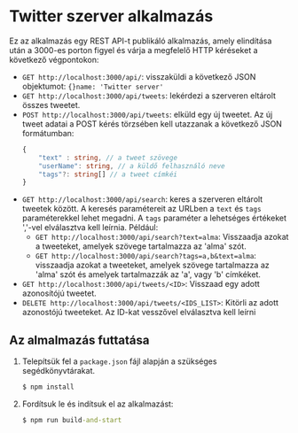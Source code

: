 # Twitter szerver alkalmazás

Ez az alkalmazás egy REST API-t publikáló alkalmazás, amely elindítása után a 3000-es porton figyel és várja a megfelelő HTTP kéréseket a következő végpontokon: 
* `GET http://localhost:3000/api/`: visszaküldi a következő JSON objektumot: `{}name: 'Twitter server'`
* `GET http://localhost:3000/api/tweets`: lekérdezi a szerveren eltárolt összes tweetet. 
* `POST http://localhost:3000/api/tweets`: elküld egy új tweetet. Az új tweet adatai a POST kérés törzsében kell utazzanak a következő JSON formátumban: 
    ```ts
    {
        "text" : string, // a tweet szövege
        "userName": string, // a küldő felhasználó neve
        "tags"?: string[] // a tweet címkéi
    }
    ```
* `GET http://localhost:3000/api/search`: keres a szerveren eltárolt tweetek között. A keresés paramétereit az URLben a `text` és `tags` paraméterekkel lehet megadni. A `tags` paraméter a lehetséges értékeket ','-vel elválasztva kell leírnia. Például:
    * `GET http://localhost:3000/api/search?text=alma`: Visszaadja azokat a tweeteket, amelyek szövege tartalmazza az 'alma' szót. 
    * `GET http://localhost:3000/api/search?tags=a,b&text=alma`: visszaadja azokat a tweeteket, amelyek szövege tartalmazza az 'alma' szót és amelyek  tartalmazzák az 'a', vagy 'b' címkéket. 
* `GET http://localhost:3000/api/tweets/<ID>`: Visszaad egy adott azonosítójú tweetet. 
* `DELETE http://localhost:3000/api/tweets/<IDS_LIST>`: Kitörli az adott azonostójú tweeteket. Az ID-kat vesszővel elválasztva kell leírni

## Az almalmazás futtatása

1. Telepítsük fel a `package.json` fájl alapján a szükséges segédkönyvtárakat. 
    ```cmd
    $ npm install 
    ```
1. Fordítsuk le és indítsuk el az alkalmazást: 
    ```cmd
    $ npm run build-and-start
    ```

